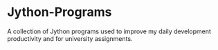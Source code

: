 # Jython-Programs
A collection of Jython programs used to improve my daily development productivity and for university assignments.
